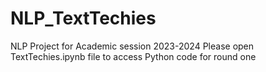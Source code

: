 # NLP_TextTechies
NLP Project for Academic session 2023-2024
Please open TextTechies.ipynb file to access Python code for round one
